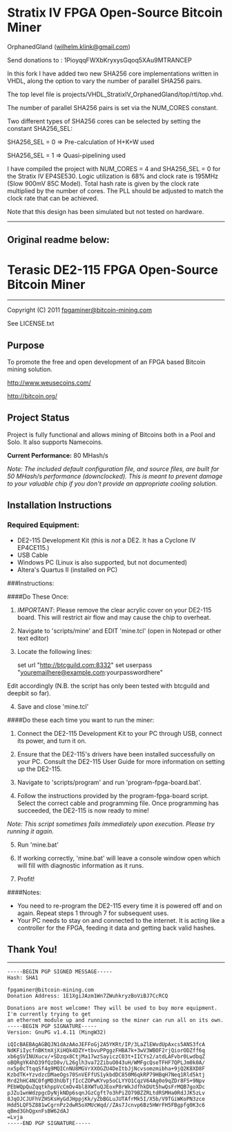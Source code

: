Stratix IV FPGA Open-Source Bitcoin Miner
=========================================

OrphanedGland (wilhelm.klink@gmail.com)

Send donations to : 1PioyqqFWXbKryxysGqoq5XAu9MTRANCEP 

In this fork I have added two new SHA256 core implementations written in
VHDL, along the option to vary the number of parallel SHA256 pairs. 

The top level file is projects/VHDL_StratixIV_OrphanedGland/top/rtl/top.vhd.

The number of parallel SHA256 pairs is set via the NUM_CORES constant.

Two different types of SHA256 cores can be selected by setting
the constant SHA256_SEL:

SHA256_SEL = 0 => Pre-calculation of H+K+W used

SHA256_SEL = 1 => Quasi-pipelining used

I have compiled the project with NUM_CORES = 4 and SHA256_SEL = 0 for the 
Stratix IV EP4SE530.  Logic utilization is 68% and clock rate is 195MHz
(Slow 900mV 85C Model).  Total hash rate is given by the clock rate multiplied
by the number of cores.  The PLL should be adjusted to match the clock rate that
can be achieved.

Note that this design has been simulated but not tested on hardware.

--------------------------------------------------------------------------------
Original readme below:
--------------------------------------------------------------------------------

Terasic DE2-115 FPGA Open-Source Bitcoin Miner
==============================================

--------------------------------------------------------------------------------
Copyright (C) 2011 fpgaminer@bitcoin-mining.com

See LICENSE.txt


Purpose
-------

To promote the free and open development of an FPGA based Bitcoin mining solution.

http://www.weusecoins.com/

http://bitcoin.org/


Project Status
--------------

Project is fully functional and allows mining of Bitcoins both in a Pool and Solo.
It also supports Namecoins.

**Current Performance:** 80 MHash/s

*Note: The included default configuration file, and source files, are built for
50 MHash/s performance (downclocked). This is meant to prevent damage to your valuable
chip if you don't provide an appropriate cooling solution.*


Installation Instructions
-------------------------


### Required Equipment:
* DE2-115 Development Kit (this is *not* a DE2. It has a Cyclone IV EP4CE115.)
* USB Cable
* Windows PC (Linux is also supported, but not documented)
* Altera's Quartus II (installed on PC)


###Instructions:

####Do These Once:

1) *IMPORTANT*: Please remove the clear acrylic cover on your DE2-115 board. This will restrict
air flow and may cause the chip to overheat.

2) Navigate to 'scripts/mine' and EDIT 'mine.tcl' (open in Notepad or other text editor)

3) Locate the following lines:

    set url "http://btcguild.com:8332"
    set userpass "youremailhere@example.com:yourpasswordhere"


Edit accordingly (N.B. the script has only been tested with btcguild and deepbit so far).

4) Save and close 'mine.tcl'

####Do these each time you want to run the miner:

1) Connect the DE2-115 Development Kit to your PC through USB, connect its power, and turn it on.

2) Ensure that the DE2-115's drivers have been installed successfully on your PC.
Consult the DE2-115 User Guide for more information on setting up the DE2-115.

3) Navigate to 'scripts/program' and run 'program-fpga-board.bat'.

4) Follow the instructions provided by the program-fpga-board script.
Select the correct cable and programming file.
Once programming has succeeded, the DE2-115 is now ready to mine!

*Note: This script sometimes fails immediately upon execution. Please try running it again.*

5) Run 'mine.bat'

6) If working correctly, 'mine.bat' will leave a console window open which will fill with diagnostic information as it runs.

7) Profit!


####Notes:
* You need to re-program the DE2-115 every time it is powered off and on again. Repeat steps 1 through 7 for subsequent uses.
* Your PC needs to stay on and connected to the internet. It is acting like a controller for the FPGA,
feeding it data and getting back valid hashes.


Thank You!
--------------------

--------------------



```
-----BEGIN PGP SIGNED MESSAGE-----
Hash: SHA1

fpgaminer@bitcoin-mining.com
Donation Address: 1E1XgiJAzm1Wn7ZWuhkryzBoViBJ7CcRCQ

Donations are most welcome! They will be used to buy more equipment. I'm currently trying to get
an ethernet module up and running so the miner can run all on its own.
-----BEGIN PGP SIGNATURE-----
Version: GnuPG v1.4.11 (MingW32)

iQIcBAEBAgAGBQJN1dAzAAoJEFFoGj2A5YKRt/IP/3LaZlEWvdUpAxcs5ANS3fcA
NdKFiIycfnBKtmXjXiHQk4DZY+tbvuPPggzFHBA7k+3wV3WBOF2rjQiorODZff6q
xb6gSVINUXucv/+SDzqx8CtjMa17wzSayiczC03t+IICYs2/atdLAFvbr0LwdbqZ
oBQRgYK4hD39fQzD8v/L26glh3va72ZibuO043uH/WMFgcQseTFHF7QPLJm0k0A/
nx5p0cTtqqSf4g9MQICnNU8MGVrXXOGZU4DeItbJjNcvsomzmibha+9jQ2K8XD8F
KzbdTK+YzvdzcDMaeOgs70SnVEFfUS1ykbdDC850M6qkRP79HBqH7Neq1Rld5ktj
Mrd2hHC4NC0fgMD3hUbTjfIcCZOPwKYvp5oCLYYO1CqzV64Ag0o9qZDr8FS+9Npv
PEbWQpQuZqqtkhppVcCmOv4bl8XWTuQJEoxP8rWkJdfhkDUt5hwQsFrMQB7goXDc
pJZu1wnWdzpgcDyNjkNDp6sqnJGzCgft7o3hPiZO79BZZRLtdRSMHa0RdJJK5zLv
8JqOJCJUFhVZHSKsHyGdJHppjKk/yZbBGLuJUTAfrMk5I/X5b/V9TGiWKoPN3zce
Hdd5LQF5Z881wCgrnPz2dwR5oXMUcWqd//ZAs7Jcnvp6Bz5HWrFH5FBgpfg0K3c6
qBmd3GhQgxnFsBW62dAJ
=Lvja
-----END PGP SIGNATURE-----
```


